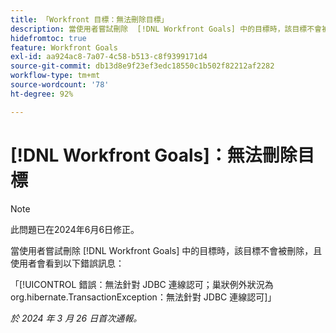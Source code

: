```yaml
---
title: 「Workfront 目標：無法刪除目標」
description: 當使用者嘗試刪除  [!DNL Workfront Goals] 中的目標時，該目標不會被刪除，且使用者會看到錯誤訊息。
hidefromtoc: true
feature: Workfront Goals
exl-id: aa924ac8-7a07-4c58-b513-c8f9399171d4
source-git-commit: db13d8e9f23ef3edc18550c1b502f82212af2282
workflow-type: tm+mt
source-wordcount: '78'
ht-degree: 92%

---
```


# [!DNL Workfront Goals]：無法刪除目標

>[!NOTE]
>
>此問題已在2024年6月6日修正。

當使用者嘗試刪除 [!DNL Workfront Goals] 中的目標時，該目標不會被刪除，且使用者會看到以下錯誤訊息：

「[!UICONTROL 錯誤：無法針對 JDBC 連線認可；巢狀例外狀況為 org.hibernate.TransactionException：無法針對 JDBC 連線認可]」

_於 2024 年 3 月 26 日首次通報。_
